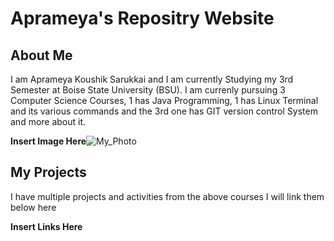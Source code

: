 # Aprameya's Repositry Website
## About Me
I am Aprameya Koushik Sarukkai and I am currently Studying my 3rd Semester at Boise State University
(BSU). I am currenly pursuing 3 Computer Science Courses, 1 has Java Programming, 1 has Linux Terminal
and its various commands and the 3rd one has GIT version control System and more about it.

**Insert Image Here**![My_Photo](https://github.com/user-attachments/assets/c42bc3b5-ab2e-4a83-8c44-27da4d08be11)


## My Projects
I have multiple projects and activities from the above courses
I will link them below here

**Insert Links Here**


